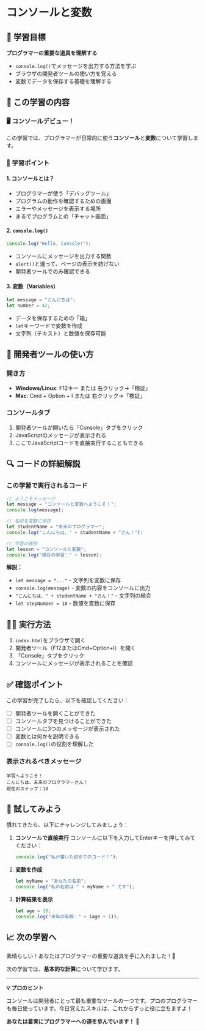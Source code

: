 # コンソールと変数

## 🎯 学習目標

**プログラマーの重要な道具を理解する**

- `console.log()`でメッセージを出力する方法を学ぶ
- ブラウザの開発者ツールの使い方を覚える
- 変数でデータを保存する基礎を理解する

## 📖 この学習の内容

### 🖥️ コンソールデビュー！

この学習では、プログラマーが日常的に使う**コンソール**と**変数**について学習します。

### 📝 学習ポイント

#### 1. コンソールとは？
- プログラマーが使う「デバッグツール」
- プログラムの動作を確認するための画面
- エラーやメッセージを表示する場所
- まるでプログラムとの「チャット画面」

#### 2. `console.log()`
```javascript
console.log("Hello, Console!");
```
- コンソールにメッセージを出力する関数
- `alert()`と違って、ページの表示を妨げない
- 開発者ツールでのみ確認できる

#### 3. 変数（Variables）
```javascript
let message = "こんにちは";
let number = 42;
```
- データを保存するための「箱」
- `let`キーワードで変数を作成
- 文字列（テキスト）と数値を保存可能

## 🔧 開発者ツールの使い方

### 開き方
- **Windows/Linux**: F12キー または 右クリック→「検証」
- **Mac**: Cmd + Option + I または 右クリック→「検証」

### コンソールタブ
1. 開発者ツールが開いたら「Console」タブをクリック
2. JavaScriptのメッセージが表示される
3. ここでJavaScriptコードを直接実行することもできる

## 🔍 コードの詳細解説

### この学習で実行されるコード
```javascript
// ようこそメッセージ
let message = "コンソールと変数へようこそ！";
console.log(message);

// 名前を変数に保存
let studentName = "未来のプログラマー";
console.log("こんにちは、" + studentName + "さん！");

// 学習の進捗
let lesson = "コンソールと変数";
console.log("現在の学習：" + lesson);
```

**解説：**
- `let message = "..."` - 文字列を変数に保存
- `console.log(message)` - 変数の内容をコンソールに出力
- `"こんにちは、" + studentName + "さん！"` - 文字列の結合
- `let stepNumber = 18` - 数値を変数に保存

## 🏃‍♀️ 実行方法

1. `index.html`をブラウザで開く
2. 開発者ツール（F12またはCmd+Option+I）を開く
3. 「Console」タブをクリック
4. コンソールにメッセージが表示されることを確認

## ✅ 確認ポイント

この学習が完了したら、以下を確認してください：

- [ ] 開発者ツールを開くことができた
- [ ] コンソールタブを見つけることができた
- [ ] コンソールに3つのメッセージが表示された
- [ ] 変数とは何かを説明できる
- [ ] `console.log()`の役割を理解した

### 表示されるべきメッセージ
```
学習へようこそ！
こんにちは、未来のプログラマーさん！
現在のステップ：18
```

## 🎨 試してみよう

慣れてきたら、以下にチャレンジしてみましょう：

1. **コンソールで直接実行**
   コンソールに以下を入力してEnterキーを押してみてください：
   ```javascript
   console.log("私が書いた初めてのコード！");
   ```

2. **変数を作成**
   ```javascript
   let myName = "あなたの名前";
   console.log("私の名前は " + myName + " です");
   ```

3. **計算結果を表示**
   ```javascript
   let age = 20;
   console.log("来年の年齢：" + (age + 1));
   ```

## 📈 次の学習へ

素晴らしい！あなたはプログラマーの重要な道具を手に入れました！🎉

次の学習では、**基本的な計算**について学びます。

---

**💡 プロのヒント**

コンソールは開発者にとって最も重要なツールの一つです。プロのプログラマーも毎日使っています。今日覚えたスキルは、これからずっと役に立ちますよ！

**あなたは着実にプログラマーへの道を歩んでいます！** 🚀